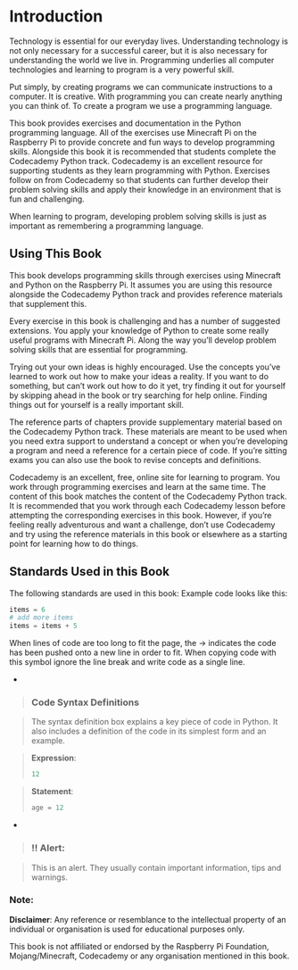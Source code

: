 # Introduction

Technology is essential for our everyday lives. Understanding technology is not
only necessary for a successful career, but it is also necessary for
understanding the world we live in. Programming underlies all computer
technologies and learning to program is a very powerful skill.

Put simply, by creating programs we can communicate instructions to a computer.
It is creative. With programming you can create nearly anything you can think
of. To create a program we use a programming language.

This book provides exercises and documentation in the Python programming
language. All of the exercises use Minecraft Pi on the Raspberry Pi to provide
concrete and fun ways to develop programming skills. Alongside this book it is
recommended that students complete the Codecademy Python track. Codecademy is an
excellent resource for supporting students as they learn programming with
Python. Exercises follow on from Codecademy so that students can further develop
their problem solving skills and apply their knowledge in an environment that is
fun and challenging.

When learning to program, developing problem solving skills is just as important
as remembering a programming language.


## Using This Book

This book develops programming skills through exercises using Minecraft and
Python on the Raspberry Pi. It assumes you are using this resource alongside the
Codecademy Python track and provides reference materials that supplement this.

Every exercise in this book is challenging and has a number of suggested
extensions. You apply your knowledge of Python to create some really useful
programs with Minecraft Pi. Along the way you’ll develop problem solving skills
that are essential for programming.

Trying out your own ideas is highly encouraged. Use the concepts you’ve learned
to work out how to make your ideas a reality. If you want to do something, but
can’t work out how to do it yet, try finding it out for yourself by skipping
ahead in the book or try searching for help online. Finding things out for
yourself is a really important skill.

The reference parts of chapters provide supplementary material based on the
Codecademy Python track. These materials are meant to be used when you need
extra support to understand a concept or when you’re developing a program and
need a reference for a certain piece of code. If you’re sitting exams you can
also use the book to revise concepts and definitions.

Codecademy is an excellent, free, online site for learning to program. You work
through programming exercises and learn at the same time. The content of this
book matches the content of the Codecademy Python track. It is recommended that
you work through each Codecademy lesson before attempting the corresponding
exercises in this book. However, if you’re feeling really adventurous and want a
challenge, don’t use Codecademy and try using the reference materials in this
book or elsewhere as a starting point for learning how to do things.


## Standards Used in this Book

The following standards are used in this book: Example code looks like this:

```python
items = 6
# add more items
items = items + 5
```

When lines of code are too long to fit the page, the -> indicates the code has
been pushed onto a new line in order to fit. When copying code with this symbol
ignore the line break and write code as a single line.

-
> ### Code Syntax Definitions

> The syntax definition box explains a key piece of code in Python. It also
> includes a definition of the code in its simplest form and an example.

> **Expression**:
> ```python
> 12
> ```

> **Statement**:
> ```python
> age = 12
> ```

-
> ### :bangbang: Alert: 

> This is an alert. They usually contain important information, tips
and warnings.

### Note: 

**Disclaimer**: Any reference or resemblance to the intellectual
property of an individual or organisation is used for educational purposes only.

This book is not affiliated or endorsed by the Raspberry Pi Foundation,
Mojang/Minecraft, Codecademy or any organisation mentioned in this book.
